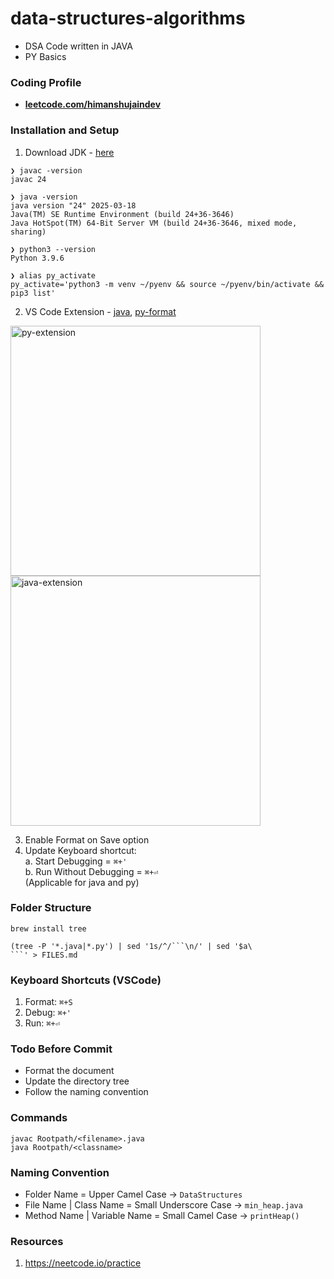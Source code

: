 # data-structures-algorithms
- DSA Code written in JAVA
- PY Basics


### Coding Profile
- **[leetcode.com/himanshujaindev](https://leetcode.com/u/himanshujaindev/)**


### Installation and Setup
1. Download JDK - [here](https://www.oracle.com/in/java/technologies/downloads/)
```
❯ javac -version
javac 24

❯ java -version
java version "24" 2025-03-18
Java(TM) SE Runtime Environment (build 24+36-3646)
Java HotSpot(TM) 64-Bit Server VM (build 24+36-3646, mixed mode, sharing)

❯ python3 --version
Python 3.9.6

❯ alias py_activate
py_activate='python3 -m venv ~/pyenv && source ~/pyenv/bin/activate && pip3 list'
```

2. VS Code Extension - [java](https://marketplace.visualstudio.com/items?itemName=Oracle.oracle-java), [py-format](https://marketplace.visualstudio.com/items?itemName=ms-python.black-formatter)

<img width="400" alt="py-extension" src="https://github.com/user-attachments/assets/b7b511d0-8514-4d56-a938-f2feb82339be" />
<img width="400" alt="java-extension" src="https://github.com/user-attachments/assets/034e0831-b44c-4d83-bdd3-238a050cee98" />

3. Enable Format on Save option
4. Update Keyboard shortcut:<br>
    a. Start Debugging = ```⌘+'```<br>
    b. Run Without Debugging = ```⌘+⏎```<br>
       (Applicable for java and py)


### Folder Structure
```
brew install tree
```
```
(tree -P '*.java|*.py') | sed '1s/^/```\n/' | sed '$a\
```' > FILES.md
```


### Keyboard Shortcuts (VSCode)

1. Format: ```⌘+S```
2. Debug: ```⌘+'```
3. Run: ```⌘+⏎```


### Todo Before Commit

- Format the document
- Update the directory tree
- Follow the naming convention


### Commands

```
javac Rootpath/<filename>.java
java Rootpath/<classname>
```


### Naming Convention

- Folder Name = Upper Camel Case -> ```DataStructures```
- File Name | Class Name = Small Underscore Case -> ```min_heap.java```
- Method Name | Variable Name = Small Camel Case -> ```printHeap()```


### Resources
1. https://neetcode.io/practice
